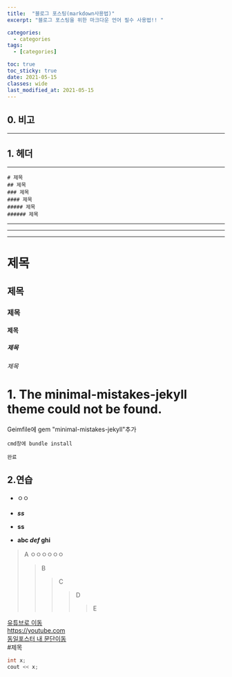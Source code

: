 ```yaml
---
title:  "블로그 포스팅(markdown사용법)"
excerpt: "블로그 포스팅을 위한 마크다운 언어 필수 사용법!! "

categories:
  - categories
tags:
  - [categories]

toc: true
toc_sticky: true
date: 2021-05-15
classes: wide 
last_modified_at: 2021-05-15
---
```

## 0. 비고
---
## 1. 헤더
---
    # 제목
    ## 제목
    ### 제목
    #### 제목
    ##### 제목
    ###### 제목

___
---
***
    
# 제목
## 제목
### 제목
#### 제목
##### 제목
###### 제목
# 1. The minimal-mistakes-jekyll theme could not be found.  
Geimfile에 gem "minimal-mistakes-jekyll"추가

    cmd창에 bundle install

    완료

## 2.연습
* ㅇㅇ<br><br>
* ___ss___
- **ss**
+ **abc *def* ghi**
> A ㅇㅇㅇㅇㅇㅇ
>> B
>>> C
>>>> D
>>>>> E

[유튜브로 이동](https://youtube.com "마우스 올렸니?")<br>
<https://youtube.com><br>
[동일포스터 내 문단이동](#0.-비고)  
#제목


```c++
int x;
cout << x;
```